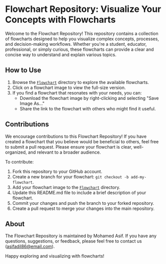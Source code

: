 # Flowchart Repository: Visualize Your Concepts with Flowcharts

Welcome to the Flowchart Repository! This repository contains a collection of flowcharts designed to help you visualize complex concepts, processes, and decision-making workflows. Whether you're a student, educator, professional, or simply curious, these flowcharts can provide a clear and concise way to understand and explain various topics.

## How to Use

1. Browse the [`Flowchart`](/flowcharts) directory to explore the available flowcharts.
2. Click on a flowchart image to view the full-size version.
3. If you find a flowchart that resonates with your needs, you can:
   - Download the flowchart image by right-clicking and selecting "Save Image As..."
   - Share the link to the flowchart with others who might find it useful.

## Contributions

We encourage contributions to this Flowchart Repository! If you have created a flowchart that you believe would be beneficial to others, feel free to submit a pull request. Please ensure your flowchart is clear, well-organized, and relevant to a broader audience.

To contribute:
1. Fork this repository to your GitHub account.
2. Create a new branch for your flowchart: `git checkout -b add-my-flowchart`.
3. Add your flowchart image to the [`Flowchart`](/flowcharts) directory.
4. Update this README.md file to include a brief description of your flowchart.
5. Commit your changes and push the branch to your forked repository.
6. Create a pull request to merge your changes into the main repository.

## About

The Flowchart Repository is maintained by Mohamed Asif. If you have any questions, suggestions, or feedback, please feel free to contact us (asifadil86@email.com).

Happy exploring and visualizing with flowcharts!

